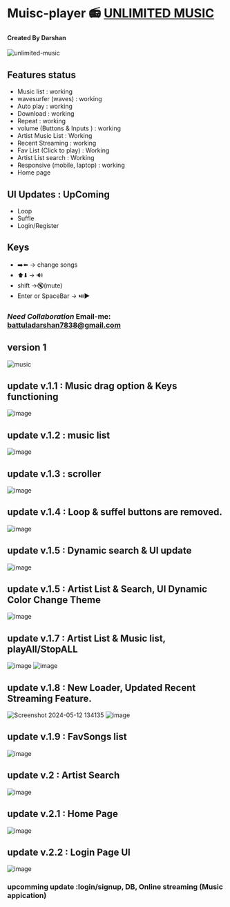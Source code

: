 # Muisc-player 📻 [UNLIMITED MUSIC](https://darshan1005.github.io/Unlimited-Music/)
#### Created By Darshan
![unlimited-music](https://github.com/darshan1005/Mini-Music-player/assets/114302987/31f78077-50e7-4617-9901-3553c75e2977)

## Features status
- Music list : working
- wavesurfer (waves) : working
- Auto play : working
- Download : working
- Repeat : working
- volume (Buttons & Inputs ) : working
- Artist Music List : Working
- Recent Streaming : working
- Fav List (Click to play) : Working
- Artist List search : Working
- Responsive (mobile, laptop) : working
- Home page

## UI Updates : UpComing
- Loop 
- Suffle
- Login/Register

## Keys
- ➡️⬅️ -> change songs
- ⬆️⬇️ -> 🔊
- shift ->🔇(mute)
- Enter or SpaceBar -> ⏯️▶️

### *Need Collaboration* Email-me: battuladarshan7838@gmail.com
## version 1 
![music](https://github.com/darshan1005/Mini-Music-player/assets/114302987/a1b229b7-f829-49df-ba7b-0cb6aa411bd6)
## update v.1.1 : Music drag option & Keys functioning
![image](https://github.com/darshan1005/Mini-Music-player/assets/114302987/ad3a7f90-1495-450d-b9d7-0355d4ab3ab1)
## update v.1.2 : music list 
![image](https://github.com/darshan1005/Mini-Music-player/assets/114302987/b3172c85-68cd-4c41-8410-767e7f2a25a1)
## update v.1.3 : scroller
![image](https://github.com/darshan1005/Mini-Music-player/assets/114302987/07e1a152-06dc-4d8d-9017-63ed0141336d)
## update v.1.4 : Loop & suffel buttons are removed.
![image](https://github.com/darshan1005/Mini-Music-player/assets/114302987/3567a60d-cbfd-45df-8537-9dd14c2adb13)
## update v.1.5 : Dynamic search & UI update
![image](https://github.com/darshan1005/Mini-Music-player/assets/114302987/58b10860-c433-4bcd-b703-0c7f68d3d8ed)
## update v.1.5 : Artist List & Search, UI Dynamic Color Change Theme
![image](https://github.com/darshan1005/Mini-Music-player/assets/114302987/f9bf5096-93a9-46b4-a5b8-dcfaf686bb1c)
## update v.1.7 : Artist List & Music list, playAll/StopALL
![image](https://github.com/darshan1005/Mini-Music-player/assets/114302987/9df7873f-0881-4927-b7fc-fd24df43aa70)
![image](https://github.com/darshan1005/Mini-Music-player/assets/114302987/38393940-8242-4941-b7f5-1589ebbc17e2)
## update v.1.8 : New Loader, Updated Recent Streaming Feature.
![Screenshot 2024-05-12 134135](https://github.com/darshan1005/Mini-Music-player/assets/114302987/4d3d76ad-3e6b-4d5b-a1c7-79f14e8a433a)
![image](https://github.com/darshan1005/Mini-Music-player/assets/114302987/6a6a5d63-031c-4502-978c-f044458e49d1)
## update v.1.9 : FavSongs list
![image](https://github.com/darshan1005/Unlimited-Music/assets/114302987/68fa3434-c065-4b5a-b986-823623bad855)
## update v.2 : Artist Search
![image](https://github.com/darshan1005/Unlimited-Music/assets/114302987/1056edb4-ce06-43e6-bde4-5b4f08dced00)
## update v.2.1 : Home Page
![image](https://github.com/darshan1005/Unlimited-Music/assets/114302987/218cffed-1771-4c87-9f27-34383a0c54f7)
## update v.2.2 : Login Page UI
![image](https://github.com/darshan1005/Unlimited-Music/assets/114302987/595d0e79-b892-48f7-ba65-a2c0a33c73ae)



### upcomming update :login/signup, DB, Online streaming (Music appication)
